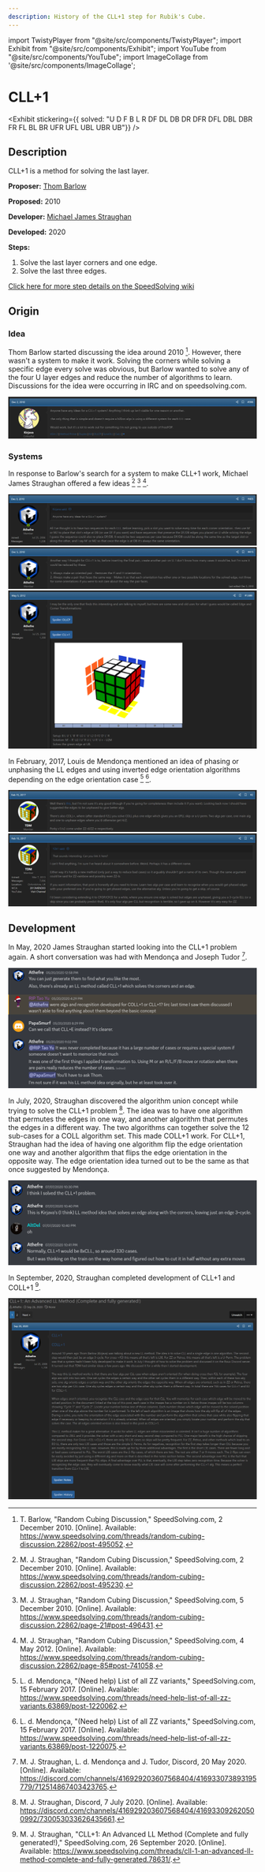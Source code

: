 ```yaml
---
description: History of the CLL+1 step for Rubik's Cube.
---
```


import TwistyPlayer from "@site/src/components/TwistyPlayer";
import Exhibit from "@site/src/components/Exhibit";
import YouTube from "@site/src/components/YouTube";
import ImageCollage from '@site/src/components/ImageCollage';

# CLL+1

<Exhibit
stickering={{
    solved: "U D F B L R DF DL DB DR DFR DFL DBL DBR FR FL BL BR UFR UFL UBL UBR UB"}}
/>

## Description

CLL+1 is a method for solving the last layer.

**Proposer:** [Thom Barlow](CubingContributors/MethodDevelopers.md#barlow-thom-kirjava)

**Proposed:** 2010

**Developer:** [Michael James Straughan](CubingContributors/MethodDevelopers.md#straughan-michael-james-athefre)

**Developed:** 2020

**Steps:**

1. Solve the last layer corners and one edge.
2. Solve the last three edges.

[Click here for more step details on the SpeedSolving wiki](https://www.speedsolving.com/wiki/index.php/CLL%2B1)

## Origin

### Idea

Thom Barlow started discussing the idea around 2010 [^1]. However, there wasn't a system to make it work. Solving the corners while solving a specific edge every solve was obvious, but Barlow wanted to solve any of the four U layer edges and reduce the number of algorithms to learn. Discussions for the idea were occurring in IRC and on speedsolving.com.

![](img/CLL+1/Barlow1.png)

### Systems

In response to Barlow's search for a system to make CLL+1 work, Michael James Straughan offered a few ideas [^2] [^3] [^4].

![](img/CLL+1/Straughan1.png)
![](img/CLL+1/Straughan2.png)
![](img/CLL+1/Straughan3.png)

In February, 2017, Louis de Mendonça mentioned an idea of phasing or unphasing the LL edges and using inverted edge orientation algorithms depending on the edge orientation case [^5] [^6].

![](img/CLL+1/Louis1.png)
![](img/CLL+1/Louis2.png)

## Development

In May, 2020 James Straughan started looking into the CLL+1 problem again. A short conversation was had with Mendonça and Joseph Tudor [^7].

![](img/CLL+1/Straughan4.png)

In July, 2020, Straughan discovered the algorithm union concept while trying to solve the CLL+1 problem [^8]. The idea was to have one algorithm that permutes the edges in one way, and another algorithm that permutes the edges in a different way. The two algorithms can together solve the 12 sub-cases for a COLL algorithm set. This made COLL+1 work. For CLL+1, Straughan had the idea of having one algorithm flip the edge orientation one way and another algorithm that flips the edge orientation in the opposite way. The edge orientation idea turned out to be the same as that once suggested by Mendonça.

![](img/CLL+1/Straughan5.png)

In September, 2020, Straughan completed development of CLL+1 and COLL+1 [^9].

![](img/CLL+1/Straughan6.png)

[^1]: T. Barlow, "Random Cubing Discussion," SpeedSolving.com, 2 December 2010. [Online]. Available: https://www.speedsolving.com/threads/random-cubing-discussion.22862/post-495052.

[^2]: M. J. Straughan, "Random Cubing Discussion," SpeedSolving.com, 2 December 2010. [Online]. Available: https://www.speedsolving.com/threads/random-cubing-discussion.22862/post-495230.

[^3]: M. J. Straughan, "Random Cubing Discussion," SpeedSolving.com, 5 December 2010. [Online]. Available: https://www.speedsolving.com/threads/random-cubing-discussion.22862/page-21#post-496431.

[^4]: M. J. Straughan, "Random Cubing Discussion," SpeedSolving.com, 4 May 2012. [Online]. Available: https://www.speedsolving.com/threads/random-cubing-discussion.22862/page-85#post-741058.

[^5]: L. d. Mendonça, "(Need help) List of all ZZ variants," SpeedSolving.com, 15 February 2017. [Online]. Available: https://www.speedsolving.com/threads/need-help-list-of-all-zz-variants.63869/post-1220062.

[^6]: L. d. Mendonça, "(Need help) List of all ZZ variants," SpeedSolving.com, 15 February 2017. [Online]. Available: https://www.speedsolving.com/threads/need-help-list-of-all-zz-variants.63869/post-1220075.

[^7]: M. J. Straughan, L. d. Mendonça and J. Tudor, Discord, 20 May 2020. [Online]. Available: https://discord.com/channels/416929203607568404/416933073893195779/712514867403423765.

[^8]: M. J. Straughan, Discord, 7 July 2020. [Online]. Available: https://discord.com/channels/416929203607568404/416933092620500992/730053033626435661.

[^9]: M. J. Straughan, "CLL+1: An Advanced LL Method (Complete and fully generated!)," SpeedSolving.com, 26 September 2020. [Online]. Available: https://www.speedsolving.com/threads/cll-1-an-advanced-ll-method-complete-and-fully-generated.78631/.